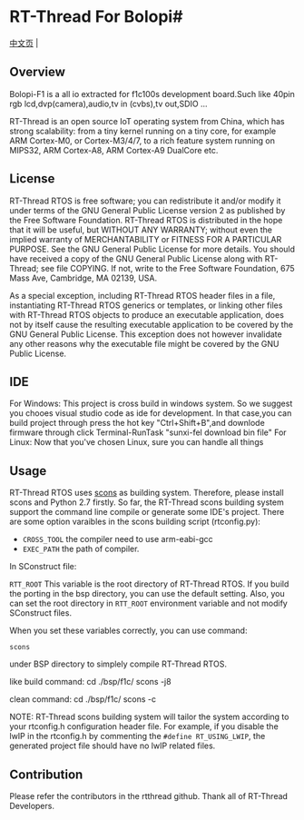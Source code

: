 # RT-Thread For Bolopi#
[中文页](README_zh.md) |
## Overview ##

Bolopi-F1 is a all io extracted for f1c100s development board.Such like 40pin rgb lcd,dvp(camera),audio,tv in (cvbs),tv out,SDIO ...

RT-Thread is an open source IoT operating system from China, which has strong scalability: from a tiny kernel running on a tiny core, for example ARM Cortex-M0, or Cortex-M3/4/7, to a rich feature system running on MIPS32, ARM Cortex-A8, ARM Cortex-A9 DualCore etc.

## License ##

RT-Thread RTOS is free software; you can redistribute it and/or modify it under terms of the GNU General Public License version 2 as published by the Free Software Foundation. RT-Thread RTOS is distributed in the hope that it will be useful, but WITHOUT ANY WARRANTY; without even the implied warranty of MERCHANTABILITY or FITNESS FOR A PARTICULAR PURPOSE. See the GNU General Public License for more details. You should have received a copy of the GNU General Public License along with RT-Thread; see file COPYING. If not, write to the Free Software Foundation, 675 Mass Ave, Cambridge, MA 02139, USA.

As a special exception, including RT-Thread RTOS header files in a file, instantiating RT-Thread RTOS generics or templates, or linking other files with RT-Thread RTOS objects to produce an executable application, does not by itself cause the resulting executable application to be covered by the GNU General Public License. This exception does not however invalidate any other reasons why the executable file might be covered by the GNU Public License.

## IDE ##

For Windows:
This project is cross build in windows system.
So we suggest you chooes visual studio code as ide for development.
In that case,you can build project through press the hot key "Ctrl+Shift+B",and downlode firmware through click Terminal-RunTask "sunxi-fel download bin file"
For Linux:
Now that you've chosen Linux, sure you can handle all things

## Usage ##

RT-Thread RTOS uses [scons](http://www.scons.org) as building system. Therefore, please install scons and Python 2.7 firstly. 
So far, the RT-Thread scons building system support the command line compile or generate some IDE's project. There are some option varaibles in the scons building script (rtconfig.py):

* ```CROSS_TOOL``` the compiler need to use arm-eabi-gcc 
* ```EXEC_PATH``` the path of compiler. 

In SConstruct file:

```RTT_ROOT``` This variable is the root directory of RT-Thread RTOS. If you build the porting in the bsp directory, you can use the default setting. Also, you can set the root directory in ```RTT_ROOT``` environment variable and not modify SConstruct files.

When you set these variables correctly, you can use command:

    scons 

under BSP directory to simplely compile RT-Thread RTOS.

like build command:
cd ./bsp/f1c/
scons -j8

clean command:
cd ./bsp/f1c/
scons -c
 
NOTE: RT-Thread scons building system will tailor the system according to your rtconfig.h configuration header file. For example, if you disable the lwIP in the rtconfig.h by commenting the ```#define RT_USING_LWIP```, the generated project file should have no lwIP related files. 

## Contribution ##

Please refer the contributors in the rtthread github. Thank all of RT-Thread Developers. 
